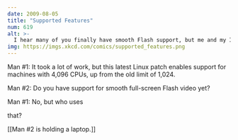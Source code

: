 ```yaml
---
date: 2009-08-05
title: "Supported Features"
num: 619
alt: >-
  I hear many of you finally have smooth Flash support, but me and my Intel card are still waiting on a kernel patch somewhere in the pipeline before we can watch Jon Stewart smoothly.
img: https://imgs.xkcd.com/comics/supported_features.png
---
```

Man #1: It took a lot of work, but this latest Linux patch enables support for machines with 4,096 CPUs, up from the old limit of 1,024.

Man #2: Do you have support for smooth full-screen Flash video yet?

Man #1: No, but who uses 

that?

[[Man #2 is holding a laptop.]]

